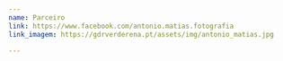 ```yaml
---
name: Parceiro
link: https://www.facebook.com/antonio.matias.fotografia
link_imagem: https://gdrverderena.pt/assets/img/antonio_matias.jpg

---
```

